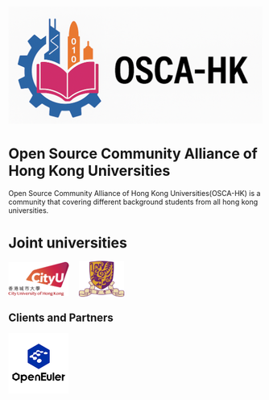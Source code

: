 ![OSCA-HK logo](../logo/OSCA-HK2.png)

# Open Source Community Alliance of Hong Kong Universities

Open Source Community Alliance of Hong Kong Universities(OSCA-HK) is a community that covering different background students from all hong kong universities.


# Joint universities
<div style="display: flex; gap: 20px; flex-wrap: wrap; align-items: center">
  <a href="https://www.cityu.edu.hk/">
    <img src="../logo/CityUHK_logo.png" style="width: 120px; height: auto; display: block"/>
  </a>
  <a href="https://www.cuhk.edu.hk/english/index.html">
    <img src="../logo/CUHK_logo.png" style="width: 90px; height: auto; display: block"/>
  </a>
</div>

## Clients and Partners
<div style="display: flex; gap: 20px; flex-wrap: wrap; align-items: center">
  <a href="https://www.openeuler.org/en/">
    <img src="../logo/openeuler_logo.png" style="width: 120px; height: auto; display: block"/>
  </a>
</div>
